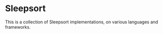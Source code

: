 # Sleepsort

This is a collection of Sleepsort implementations, on various languages and frameworks.
